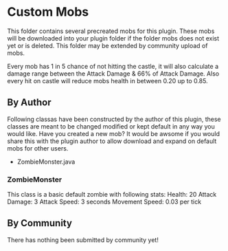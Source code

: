 # Custom Mobs
This folder contains several precreated mobs for this plugin. These mobs will be downloaded into your plugin folder if the folder mobs does not exist yet or is deleted. This folder may be extended by community upload of mobs.

Every mob has 1 in 5 chance of not hitting the castle, it will also calculate a damage range between the Attack Damage & 66% of Attack Damage. Also every hit on castle will reduce mobs health in between 0.20 up to 0.85.

## By Author
Following classas have been constructed by the author of this plugin, these classes are meant to be changed modified or kept default in any way you would like. Have you created a new mob? It would be awsome if you would share this with the plugin author to allow download and expand on default mobs for other users.
- ZombieMonster.java

### ZombieMonster
This class is a basic default zombie with following stats:
Health: 20
Attack Damage: 3
Attack Speed: 3 seconds
Movement Speed: 0.03 per tick

## By Community
There has nothing been submitted by community yet!
